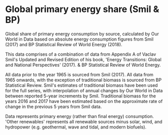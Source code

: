 # Global primary energy share (Smil & BP)

Global share of primary energy consumption by source, calculated by Our World in Data based on absolute energy consumption figures from Smil (2017) and BP Statistical Review of World Energy (2018).

This data comprises of a combination of data from Appendix A of Vaclav Smil's Updated and Revised Edition of his book, 'Energy Transitions: Global and National Perspectives' (2017). & BP Statistical Review of World Energy.

All data prior to the year 1965 is sourced from Smil (2017). All data from 1965 onwards, with the exception of traditional biomass is sourced from BP Statistical Review. Smil's estimates of traditional biomass have been used for the full series, with interpolation of annual changes by Our World in Data between reported 5-year increments by Smil. Traditional biomass for the years 2016 and 2017 have been estimated based on the approximate rate of change in the previous 5 years from Smil data.

Data represents primary energy (rather than final energy) consumption. 'Other renewables' represents all renewable sources minus solar, wind, and hydropower (e.g. geothermal, wave and tidal, and modern biofuels).
